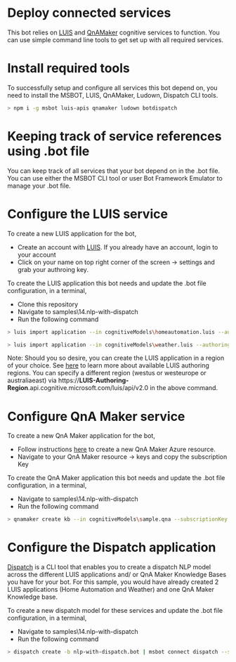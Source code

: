 # Deploy connected services
This bot relies on [LUIS](https://luis.ai) and [QnAMaker](https://qnamaker.ai) cognitive services to function. You can use simple command line tools to get set up with all required services.

# Install required tools
To successfully setup and configure all services this bot depend on, you need to install the MSBOT, LUIS, QnAMaker, Ludown, Dispatch CLI tools. 

```bash
> npm i -g msbot luis-apis qnamaker ludown botdispatch
```

# Keeping track of service references using .bot file
You can keep track of all services that your bot depend on in the .bot file. You can use either the MSBOT CLI tool or user Bot Framework Emulator to manage your .bot file. 

# Configure the LUIS service
To create a new LUIS application for the bot, 
- Create an account with [LUIS](https://luis.ai). If you already have an account, login to your account
- Click on your name on top right corner of the screen -> settings and grab your authroing key.

To create the LUIS application this bot needs and update the .bot file configuration, in a terminal, 
- Clone this repository
- Navigate to samples\14.nlp-with-dispatch
- Run the following command
```bash 
> luis import application --in cognitiveModels\homeautomation.luis --authoringKey <YOUR-LUIS-AUTHORING-KEY> --endpointBasePath https://westus.api.cognitive.microsoft.com/luis/api/v2.0 --msbot | msbot connect luis --stdin --name homeautomation-LUIS

> luis import application --in cognitiveModels\weather.luis --authoringKey <YOUR-LUIS-AUTHORING-KEY> --endpointBasePath https://westus.api.cognitive.microsoft.com/luis/api/v2.0 --msbot | msbot connect LUIS --stdin --name weather-LUIS
```

Note: Should you so desire, you can create the LUIS application in a region of your choice. See [here](https://docs.microsoft.com/en-us/azure/cognitive-services/LUIS/luis-reference-regions) to learn more about available LUIS authoring regions. You can specify a different region (westus or westeurope or australiaeast) via https://**LUIS-Authoring-Region**.api.cognitive.microsoft.com/luis/api/v2.0 in the above command.

# Configure QnA Maker service
To create a new QnA Maker application for the bot, 
- Follow instructions [here](https://docs.microsoft.com/en-us/azure/cognitive-services/qnamaker/how-to/set-up-qnamaker-service-azure) to create a new QnA Maker Azure resource.
- Navigate to your QnA Maker resource -> keys and copy the subscription Key

To create the QnA Maker application this bot needs and update the .bot file configuration, in a terminal, 
- Navigate to samples\14.nlp-with-dispatch
- Run the following command
```bash
> qnamaker create kb --in cognitiveModels\sample.qna --subscriptionKey <YOUR-QNA-SUBSCRIPTION-KEY> --msbot | msbot connect qna --stdin --name simple-QnA
```

# Configure the Dispatch application
[Dispatch](https://github.com/Microsoft/botbuilder-tools/tree/master/packages/Dispatch) is a CLI tool that enables you to create a dispatch NLP model across the different LUIS applications and/ or QnA Maker Knowledge Bases you have for your bot. For this sample, you would have already created 2 LUIS applications (Home Automation and Weather) and one QnA Maker Knowledge base. 

To create a new dispatch model for these services and update the .bot file configuration, in a terminal,
- Navigate to samples\14.nlp-with-dispatch
- Run the following command
```bash
> dispatch create -b nlp-with-dispatch.bot | msbot connect dispatch --stdin --name bot-dispatch
```